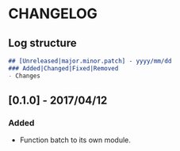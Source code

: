 # CHANGELOG

## Log structure

```md
## [Unreleased|major.minor.patch] - yyyy/mm/dd
### Added|Changed|Fixed|Removed
- Changes
```

## [0.1.0] - 2017/04/12

### Added

- Function batch to its own module.
